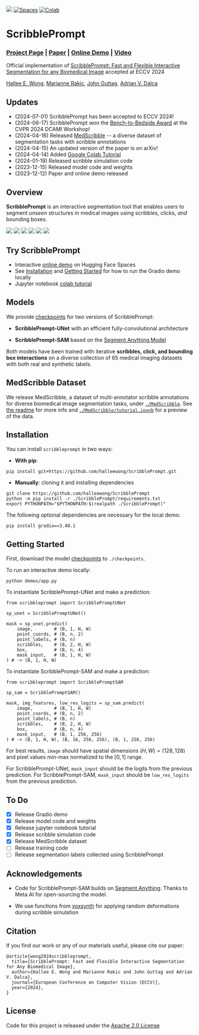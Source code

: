 <a href=https://arxiv.org/abs/2312.07381><img src="https://img.shields.io/badge/arxiv-2312.07381-orange?logo=arxiv&logoColor=white"/></a>
<a href="https://huggingface.co/spaces/halleewong/ScribblePrompt"><img alt="Spaces" src="https://img.shields.io/badge/%F0%9F%A4%97%20Hugging%20Face-Spaces-blue"></a>
<a href="https://colab.research.google.com/drive/14ExpVy3PjCCp4VzgTo27Yh_aLBafK8cX?usp=sharing"><img alt="Colab" src="https://colab.research.google.com/assets/colab-badge.svg"></a>

# ScribblePrompt

### [Project Page](https://scribbleprompt.csail.mit.edu) | [Paper](https://arxiv.org/abs/2312.07381) | [Online Demo](https://huggingface.co/spaces/halleewong/ScribblePrompt) | [Video](https://youtu.be/L8CiAoHzPUE)

Official implementation of [ScribblePrompt: Fast and Flexible Interactive Segmentation for any Biomedical Image](https://arxiv.org/abs/2312.07381) accepted at ECCV 2024

[Hallee E. Wong](https://halleewong.github.io/), [Marianne Rakic](https://mariannerakic.github.io/), [John Guttag](https://people.csail.mit.edu/guttag/), [Adrian V. Dalca](http://www.mit.edu/~adalca/)

## Updates

* (2024-07-01) ScribblePrompt has been accepted to ECCV 2024!
* (2024-06-17) ScribblePrompt won the [Bench-to-Bedside Award](https://dca-in-mi.github.io/awards.html) at the CVPR 2024 DCAMI Workshop!
* (2024-04-16) Released [MedScribble](https://github.com/halleewong/ScribblePrompt/tree/main/MedScribble) -- a diverse dataset of segmentation tasks with scribble annotations
* (2024-04-15) An updated version of the paper is on arXiv!
* (2024-04-14) Added [Google Colab Tutorial](https://colab.research.google.com/drive/14ExpVy3PjCCp4VzgTo27Yh_aLBafK8cX?usp=sharing)
* (2024-01-19) Released scribble simulation code
* (2023-12-15) Released model code and weights 
* (2023-12-12) Paper and online demo released

## Overview

**ScribblePrompt** is an interactive segmentation tool that enables users to segment *unseen* structures in medical images using scribbles, clicks, *and* bounding boxes. 

![](https://github.com/halleewong/ScribblePrompt/blob/website/assets/gifs/total_segmentator.gif)
![](https://github.com/halleewong/ScribblePrompt/blob/website/assets/gifs/wbc.gif)
![](https://github.com/halleewong/ScribblePrompt/blob/website/assets/gifs/drive.gif)
![](https://github.com/halleewong/ScribblePrompt/blob/website/assets/gifs/buid.gif)
![](https://github.com/halleewong/ScribblePrompt/blob/website/assets/gifs/hipxray.gif)
![](https://github.com/halleewong/ScribblePrompt/blob/website/assets/gifs/acdc.gif)

## Try ScribblePrompt

* Interactive [online demo](https://huggingface.co/spaces/halleewong/ScribblePrompt) on Hugging Face Spaces
* See [Installation](https://github.com/halleewong/ScribblePrompt?tab=readme-ov-file#installation) and [Getting Started](https://github.com/halleewong/ScribblePrompt?tab=readme-ov-file#getting-started) for how to run the Gradio demo locally
* Jupyter notebook [colab tutorial](https://colab.research.google.com/drive/14ExpVy3PjCCp4VzgTo27Yh_aLBafK8cX?usp=sharing)

## Models

We provide [checkpoints](https://www.dropbox.com/scl/fo/zl12obhnsqc2mq7ulviq9/h?rlkey=suaj632fd9aqd6c2gtajz1ywc&dl=0) for two versions of ScribblePrompt: 

* **ScribblePrompt-UNet** with an efficient fully-convolutional architecture  

* **ScribblePrompt-SAM** based on the [Segment Anything Model](https://github.com/facebookresearch/segment-anything)

Both models have been trained with iterative **scribbles, click, and bounding box interactions** on a diverse collection of 65 medical imaging datasets with both real and synthetic labels. 

## MedScribble Dataset

We release MedScribble, a dataset of multi-annotator scribble annotations for diverse biomedical image segmentation tasks, under [`./MedScribble`](https://github.com/halleewong/ScribblePrompt/tree/main/MedScribble). See [the readme](https://github.com/halleewong/ScribblePrompt/tree/main/MedScribble/README.md) for more info and [`./MedScribble/tutorial.ipynb`](https://github.com/halleewong/ScribblePrompt/tree/main/MedScribble/tutorial.ipynb) for a preview of the data.  

## Installation

You can install `scribbleprompt` in two ways:

* **With pip**:

```
pip install git+https://github.com/halleewong/ScribblePrompt.git
```

* **Manually**: cloning it and installing dependencies
```
git clone https://github.com/halleewong/ScribblePrompt
python -m pip install -r ./ScribblePrompt/requirements.txt
export PYTHONPATH="$PYTHONPATH:$(realpath ./ScribblePrompt)"
```

The following optional dependencies are necessary for the local demo:
```
pip install gradio==3.40.1
```

## Getting Started

First, download the model [checkpoints](https://www.dropbox.com/scl/fo/zl12obhnsqc2mq7ulviq9/h?rlkey=suaj632fd9aqd6c2gtajz1ywc&dl=0) to `./checkpoints`.

To run an interactive demo locally: 
```
python demos/app.py
```

To instantiate ScribblePrompt-UNet and make a prediction:
```
from scribbleprompt import ScribblePromptUNet

sp_unet = ScribblePromptUNet()

mask = sp_unet.predict(
    image,        # (B, 1, H, W) 
    point_coords, # (B, n, 2)
    point_labels, # (B, n)
    scribbles,    # (B, 2, H, W)
    box,          # (B, n, 4)
    mask_input,   # (B, 1, H, W)
) # -> (B, 1, H, W) 
```

To instantiate ScribblePrompt-SAM and make a prediction:
```
from scribbleprompt import ScribblePromptSAM

sp_sam = ScribblePromptSAM()

mask, img_features, low_res_logits = sp_sam.predict(
    image,        # (B, 1, H, W) 
    point_coords, # (B, n, 2)
    point_labels, # (B, n)
    scribbles,    # (B, 2, H, W)
    box,          # (B, n, 4)
    mask_input,   # (B, 1, 256, 256)
) # -> (B, 1, H, W), (B, 16, 256, 256), (B, 1, 256, 256)

```
For best results, `image` should have spatial dimensions $(H,W) = (128,128)$ and pixel values min-max normalized to the $[0,1]$ range. 

For ScribblePrompt-UNet, `mask_input` should be the logits from the previous prediction. For ScribblePrompt-SAM, `mask_input` should be `low_res_logits` from the previous prediction. 

## To Do

- [x] Release Gradio demo 
- [x] Release model code and weights
- [x] Release jupyter notebook tutorial
- [x] Release scribble simulation code
- [x] Release MedScribble dataset
- [ ] Release training code
- [ ] Release segmentation labels collected using ScribblePrompt

## Acknowledgements

* Code for ScribblePrompt-SAM builds on [Segment Anything](https://github.com/facebookresearch/segment-anything). Thanks to Meta AI for open-sourcing the model. 

* We use functions from [voxsynth](https://github.com/dalcalab/voxynth) for applying random deformations during scribble simulation 

## Citation

If you find our work or any of our materials useful, please cite our paper:
```
@article{wong2024scribbleprompt,
  title={ScribblePrompt: Fast and Flexible Interactive Segmentation for Any Biomedical Image},
  author={Hallee E. Wong and Marianne Rakic and John Guttag and Adrian V. Dalca},
  journal={European Conference on Computer Vision (ECCV)},
  year={2024},
}
```

## License

Code for this project is released under the [Apache 2.0 License](https://github.com/halleewong/ScribblePrompt/blob/main/LICENSE) 




